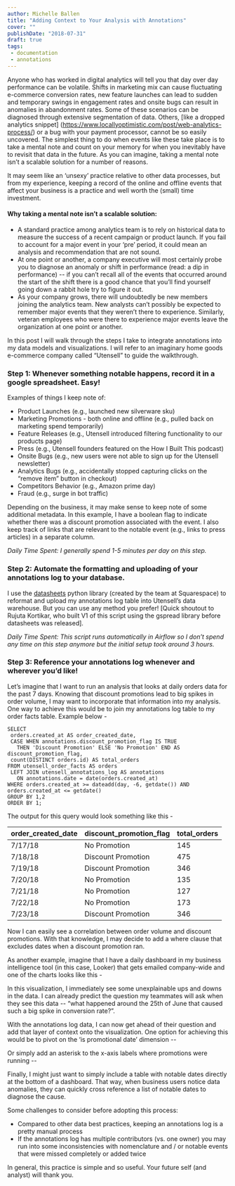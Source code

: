 ```yaml
---
author: Michelle Ballen
title: "Adding Context to Your Analysis with Annotations"
cover: ""
publishDate: "2018-07-31"
draft: true
tags:
 - documentation
 - annotations
---
```


Anyone who has worked in digital analytics will tell you that day over day performance can be volatile. Shifts in marketing mix can cause fluctuating e-commerce conversion rates, new feature launches can lead to sudden and temporary swings in engagement rates and onsite bugs can result in anomalies in abandonment rates. Some of these scenarios can be diagnosed through extensive segmentation of data. Others, [like a dropped analytics snippet] (https://www.locallyoptimistic.com/post/web-analytics-process/) or a bug with your payment processor, cannot be so easily uncovered. The simplest thing to do when events like these take place is to take a mental note and count on your memory for when you inevitably have to revisit that data in the future. As you can imagine, taking a mental note isn’t a scalable solution for a number of reasons.

It may seem like an ‘unsexy’ practice relative to other data processes, but from my experience, keeping a record of the online and offline events that affect your business is a practice and well worth the (small) time investment.

<!--more-->

#### Why taking a mental note isn’t a scalable solution:
* A standard practice among analytics team is to rely on historical data to measure the success of a recent campaign or product launch. If you fail to account for a major event in your ‘pre’ period, it could mean an analysis and recommendation that are not sound.
* At one point or another, a company executive will most certainly probe you to diagnose an anomaly or shift in performance (read: a dip in performance) -- if you can’t recall all of the events that occurred around the start of the shift there is a good chance that you’ll find yourself going down a rabbit hole try to figure it out.
* As your company grows, there will undoubtedly be new members joining the analytics team. New analysts can’t possibly be expected to remember major events that they weren’t there to experience. Similarly, veteran employees who were there to experience major events leave the organization at one point or another.

In this post I will walk through the steps I take to integrate annotations into my data models and visualizations. I will refer to an imaginary home goods e-commerce company called “Utensell” to guide the walkthrough.

### Step 1: Whenever something notable happens, record it in a google spreadsheet. Easy!

[screenshot_1]: https://github.com/locallyoptimistic/LocallyOptimistic/blob/master/static/img/annotations-google-sheet.jpg

Examples of things I keep note of:
* Product Launches (e.g., launched new silverware sku)
* Marketing Promotions - both online and offline (e.g., pulled back on marketing spend temporarily)
* Feature Releases (e.g., Utensell introduced filtering functionality to our products page)
* Press (e.g., Utensell founders featured on the How I Built This podcast)
* Onsite Bugs (e.g., new users were not able to sign up for the Utensell newsletter)
* Analytics Bugs (e.g., accidentally stopped capturing clicks on the “remove item” button in checkout)
* Competitors Behavior (e.g., Amazon prime day)
* Fraud (e.g., surge in bot traffic)

Depending on the business, it may make sense to keep note of some additional metadata. In this example, I have a boolean flag to indicate whether there was a discount promotion associated with the event. I also keep track of links that are relevant to the notable event (e.g., links to press articles) in a separate column.

_Daily Time Spent: I generally spend 1-5 minutes per day on this step._


### Step 2: Automate the formatting and uploading of your annotations log to your database.

I use the [datasheets](https://github.com/Squarespace/datasheets) python library (created by the team at Squarespace) to reformat and upload my annotations log table into Utensell’s data warehouse. But you can use any method you prefer! [Quick shoutout to Rujuta Kortikar, who built V1 of this script using the gspread library before datasheets was released].

[screenshot_2]: https://github.com/locallyoptimistic/LocallyOptimistic/blob/master/static/img/annotations-jupyter-notebook.jpg

_Daily Time Spent: This script runs automatically in Airflow so I don’t spend any time on this step anymore but the initial setup took around 3 hours._

### Step 3: Reference your annotations log whenever and wherever you’d like!

Let’s imagine that I want to run an analysis that looks at daily orders data for the past 7 days. Knowing that discount promotions lead to big spikes in order volume, I may want to incorporate that information into my analysis. One way to achieve this would be to join my annotations log table to my order facts table. Example below -

```
SELECT
 orders.created_at AS order_created_date,
 CASE WHEN annotations.discount_promotion_flag IS TRUE
   THEN 'Discount Promotion' ELSE 'No Promotion' END AS discount_promotion_flag,
 count(DISTINCT orders.id) AS total_orders
FROM utensell_order_facts AS orders
 LEFT JOIN utensell_annotations_log AS annotations
   ON annotations.date = date(orders.created_at)
WHERE orders.created_at >= dateadd(day, -6, getdate()) AND orders.created_at <= getdate()
GROUP BY 1,2
ORDER BY 1;
```

The output for this query would look something like this -

| order_created_date | discount_promotion_flag | total_orders |
| ------------- | ------------- |------------- |
| 7/17/18  | No Promotion | 145 |
| 7/18/18  | Discount Promotion | 475 |
| 7/19/18  | Discount Promotion | 346 |
| 7/20/18  | No Promotion | 135 |
| 7/21/18  | No Promotion | 127 |
| 7/22/18  | No Promotion | 173 |
| 7/23/18  | Discount Promotion | 346 |

Now I can easily see a correlation between order volume and discount promotions. With that knowledge, I may decide to add a where clause that excludes dates when a discount promotion ran.

As another example, imagine that I have a daily dashboard in my business intelligence tool (in this case, Looker) that gets emailed company-wide and one of the charts looks like this -

[screenshot_3]: https://github.com/locallyoptimistic/LocallyOptimistic/blob/master/static/img/annotations-graph-before.jpg

In this visualization, I immediately see some unexplainable ups and downs in the data. I can already predict the question my teammates will ask when they see this data -- “what happened around the 25th of June that caused such a big spike in conversion rate?”.

With the annotations log data, I can now get ahead of their question and add that layer of context onto the visualization. One option for achieving this would be to pivot on the ‘is promotional date’ dimension --

[screenshot_4]: https://github.com/locallyoptimistic/LocallyOptimistic/blob/master/static/img/annotations-graph-after-v1.jpg

Or simply add an asterisk to the x-axis labels where promotions were running --

[screenshot_5]: https://github.com/locallyoptimistic/LocallyOptimistic/blob/master/static/img/annotations-graph-after-v2.jpg

Finally, I might just want to simply include a table with notable dates directly at the bottom of a dashboard. That way, when business users notice data anomalies, they can quickly cross reference a list of notable dates to diagnose the cause.

[screenshot_6]: https://github.com/locallyoptimistic/LocallyOptimistic/blob/master/static/img/annotations-notable-dates-table.jpg

Some challenges to consider before adopting this process:
* Compared to other data best practices, keeping an annotations log is a pretty manual process
* If the annotations log has multiple contributors (vs. one owner) you may run into some inconsistencies with nomenclature and / or notable events that were missed completely or added twice

In general, this practice is simple and so useful. Your future self (and analyst) will thank you.
